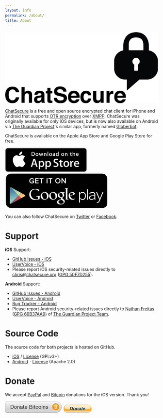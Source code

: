 ```yaml
---
layout: info
permalink: /about/
title: About
---
```


![ChatSecure Logo](/images/chatsecure-banner.png)

[ChatSecure](https://chatsecure.org) is a free and open source encrypted chat client for iPhone and Android that supports [OTR encryption](https://en.wikipedia.org/wiki/Off-the-Record_Messaging) over [XMPP](https://en.wikipedia.org/wiki/Xmpp). ChatSecure was originally available for only iOS devices, but is now also available on Android via [The Guardian Project](https://guardianproject.info)'s similar app, formerly named [Gibberbot](https://guardianproject.info/apps/chatsecure/).

ChatSecure is available on the Apple App Store and Google Play Store for free.

[![ChatSecure for iPhone](/images/appstore.svg)](https://itunes.apple.com/us/app/chatsecure/id464200063)
[![ChatSecure for Android](/images/playstore.svg)](https://play.google.com/store/apps/details?id=info.guardianproject.otr.app.im&hl=en)

You can also follow ChatSecure on [Twitter](https://twitter.com/ChatSecure) or [Facebook](https://www.facebook.com/chatsecure).

# Support

**iOS** Support:

* [GitHub Issues - iOS](https://github.com/chrisballinger/Off-the-Record-iOS/issues)
* [UserVoice - iOS](https://chatsecure.uservoice.com/forums/193939-chatsecure-ios)
* Please report iOS security-related issues directly to [chris@chatsecure.org](mailto:chris@chatsecure.org) ([GPG 50F7D255](/assets/pubkeys/50F7D255.asc)).

**Android** Support:

* [GitHub Issues - Android](https://github.com/guardianproject/ChatSecureAndroid/issues)
* [UserVoice - Android](https://chatsecure.uservoice.com/forums/229504-chatsecure-android)
* [Bug Tracker - Android](https://dev.guardianproject.info/projects/gibberbot)
* Please report Android security-related issues directly to [Nathan Freitas](mailto:nathan@guardianproject.info) ([GPG 69B37AA9](/assets/pubkeys/69B37AA9.asc)) of [The Guardian Project Team](https://guardianproject.info/home/team/).


# Source Code

The source code for both projects is hosted on GitHub.

* [iOS](https://github.com/chrisballinger/Off-the-Record-iOS) / [License](https://github.com/chrisballinger/Off-the-Record-iOS/blob/master/LICENSE) (GPLv3+)
* [Android](https://github.com/guardianproject/ChatSecureAndroid) - [License](https://github.com/guardianproject/ChatSecureAndroid/blob/master/LICENSE) (Apache 2.0)

# Donate

We accept [PayPal](https://www.paypal.com/cgi-bin/webscr?cmd=_s-xclick&hosted_button_id=XRBHJ9AX5VWNA) and [Bitcoin](https://coinbase.com/checkouts/1cf35f00d722205726f50b940786c413) donations for the iOS version. Thank you!

[![bitcoin donation](/images/bitcoin_donate.png)](https://coinbase.com/checkouts/1cf35f00d722205726f50b940786c413) [![paypal donation](/images/paypal_donate.png)](https://www.paypal.com/cgi-bin/webscr?cmd=_s-xclick&hosted_button_id=XRBHJ9AX5VWNA) 